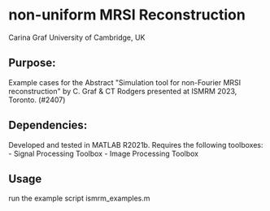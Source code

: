 # non-uniform MRSI Reconstruction

Carina Graf
University of Cambridge, UK

## Purpose:
Example cases for the Abstract "Simulation tool for non-Fourier MRSI reconstruction" by C. Graf & CT Rodgers presented at ISMRM 2023, Toronto. (#2407)

## Dependencies:
Developed and tested in MATLAB R2021b.
Requires the following toolboxes:
    - Signal Processing Toolbox
    - Image Processing Toolbox
	
## Usage
run the example script ismrm_examples.m

